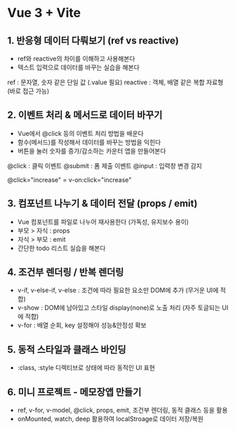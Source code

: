 # Vue 3 + Vite


## 1. 반응형 데이터 다뤄보기 (ref vs reactive)
- ref와 reactive의 차이를 이해하고 사용해본다
- 텍스트 입력으로 데이터를 바꾸는 실습을 해본다

ref : 문자열, 숫자 같은 단일 값 (.value 필요)
reactive : 객체, 배열 같은 복합 자료형 (바로 접근 가능)


## 2. 이벤트 처리 & 메서드로 데이터 바꾸기
- Vue에서 @click 등의 이벤트 처리 방법을 배운다
- 함수(메서드)를 작성해서 데이터를 바꾸는 방법을 익힌다
- 버튼을 눌러 숫자를 증가/감소하는 카운터 앱을 만들어본다

@click : 클릭 이벤트
@submit : 폼 제출 이벤트
@input : 입력창 변경 감지

@click="increase" = v-on:click="increase"


## 3. 컴포넌트 나누기 & 데이터 전달 (props / emit)
- Vue 컴포넌트를 파일로 나누어 재사용한다 (가독성, 유지보수 용이)
- 부모 > 자식 : props
- 자식 > 부모 : emit
- 간단한 todo 리스트 실습을 해본다


## 4. 조건부 렌더링 / 반복 렌더링
- v-if, v-else-if, v-else : 조건에 따라 필요한 요소만 DOM에 추가 (무거운 UI에 적합)
- v-show : DOM에 남아있고 스타일 display(none)로 노출 처리 (자주 토글되는 UI에 적합)
- v-for : 배열 순회, key 설정해야 성능&안정성 확보 


## 5. 동적 스타일과 클래스 바인딩
- :class, :style 디렉티브로 상태에 따라 동적인 UI 표현


## 6. 미니 프로젝트 - 메모장앱 만들기
- ref, v-for, v-model, @click, props, emit, 조건부 렌더링, 동적 클래스 등을 활용
- onMounted, watch, deep 활용하여 localStroage로 데이터 저장/복원
